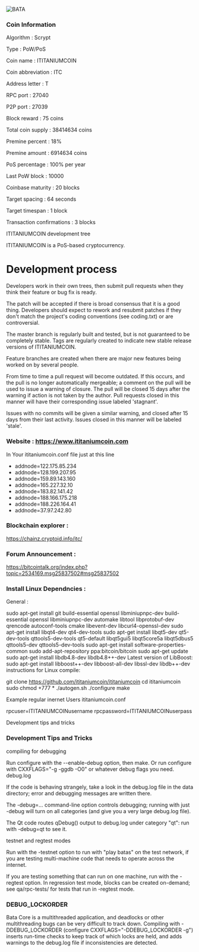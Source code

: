 ![BATA](http://ititaniumcoin.com/img/logolarge.png)


### Coin Information

Algorithm                  : Scrypt

Type                       : PoW/PoS

Coin name                 : ITITANIUMCOIN

Coin abbreviation         :  ITC

Address letter            : T

RPC port                   : 27040

P2P port                   : 27039

Block reward           : 75 coins

Total coin supply     : 38414634 coins

Premine percent     : 18%

Premine amount     : 6914634 coins

PoS percentage      : 100% per year

Last PoW block       : 10000

Coinbase maturity : 20 blocks

Target spacing       : 64 seconds

Target timespan    : 1 block

Transaction confirmations : 3 blocks


ITITANIUMCOIN development tree

ITITANIUMCOIN is a PoS-based cryptocurrency.

Development process
===========================

Developers work in their own trees, then submit pull requests when
they think their feature or bug fix is ready.

The patch will be accepted if there is broad consensus that it is a
good thing.  Developers should expect to rework and resubmit patches
if they don't match the project's coding conventions (see coding.txt)
or are controversial.

The master branch is regularly built and tested, but is not guaranteed
to be completely stable. Tags are regularly created to indicate new
stable release versions of ITITANIUMCOIN.

Feature branches are created when there are major new features being
worked on by several people.

From time to time a pull request will become outdated. If this occurs, and
the pull is no longer automatically mergeable; a comment on the pull will
be used to issue a warning of closure. The pull will be closed 15 days
after the warning if action is not taken by the author. Pull requests closed
in this manner will have their corresponding issue labeled 'stagnant'.

Issues with no commits will be given a similar warning, and closed after
15 days from their last activity. Issues closed in this manner will be 
labeled 'stale'.


### Website : https://www.ititaniumcoin.com

In Your ititaniumcoin.conf file just at this line

- addnode=122.175.85.234
- addnode=128.199.207.95
- addnode=159.89.143.160
- addnode=165.227.32.10
- addnode=183.82.141.42
- addnode=188.166.175.218
- addnode=188.226.164.41
- addnode=37.97.242.80

### Blockchain explorer :

https://chainz.cryptoid.info/itc/

### Forum Announcement :

https://bitcointalk.org/index.php?topic=2534169.msg25837502#msg25837502

### Install Linux Dependncies :

General :

sudo apt-get install git build-essential openssl libminiupnpc-dev build-essential openssl libminiupnpc-dev automake libtool libprotobuf-dev qrencode autoconf-tools cmake libevent-dev libcurl4-openssl-dev sudo apt-get install libqt4-dev qt4-dev-tools sudo apt-get install libqt5-dev qt5-dev-tools qttools5-dev-tools qt5-default libqt5gui5 libqt5core5a libqt5dbus5 qttools5-dev qttools5-dev-tools sudo apt-get install software-properties-common sudo add-apt-repository ppa:bitcoin/bitcoin sudo apt-get update sudo apt-get install libdb4.8-dev libdb4.8++-dev Latest version of LibBoost: sudo apt-get install libboost++-dev libboost-all-dev libssl-dev libdb++-dev instructions for Linux compile:

git clone https://github.com/ititaniumcoin/ititaniumcoin cd ititaniumcoin sudo chmod +777 * ./autogen.sh ./configure make

Example regular inernet Users ititaniumcoin.conf

rpcuser=ITITANIUMCOINusername rpcpassword=ITITANIUMCOINuserpass

Development tips and tricks

### Development Tips and Tricks

compiling for debugging

Run configure with the --enable-debug option, then make. Or run configure with CXXFLAGS="-g -ggdb -O0" or whatever debug flags you need. debug.log

If the code is behaving strangely, take a look in the debug.log file in the data directory; error and debugging messages are written there.

The -debug=... command-line option controls debugging; running with just -debug will turn on all categories (and give you a very large debug.log file).

The Qt code routes qDebug() output to debug.log under category "qt": run with -debug=qt to see it.

testnet and regtest modes

Run with the -testnet option to run with "play batas" on the test network, if you are testing multi-machine code that needs to operate across the internet.

If you are testing something that can run on one machine, run with the -regtest option. In regression test mode, blocks can be created on-demand; see qa/rpc-tests/ for tests that run in -regtest mode.

### DEBUG_LOCKORDER

Bata Core is a multithreaded application, and deadlocks or other multithreading bugs can be very difficult to track down. Compiling with -DDEBUG_LOCKORDER (configure CXXFLAGS="-DDEBUG_LOCKORDER -g") inserts run-time checks to keep track of which locks are held, and adds warnings to the debug.log file if inconsistencies are detected.

